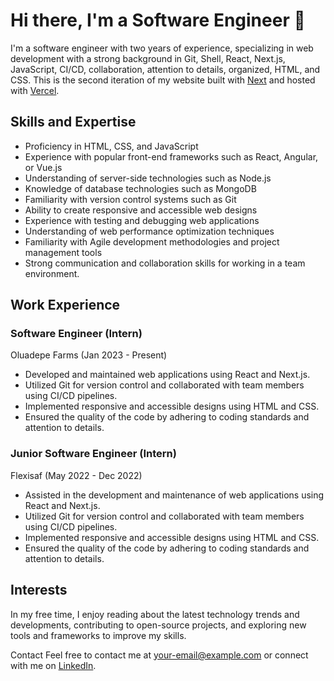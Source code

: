 # Hi there, I'm a Software Engineer 👋

I'm a software engineer with two years of experience, specializing in web development with a strong background in Git, Shell, React, Next.js, JavaScript, CI/CD, collaboration, attention to details, organized, HTML, and CSS. This is the second iteration of my website built with [Next](https://nextjs.org/) and hosted with [Vercel](https://vercel.com/).

## Skills and Expertise

- Proficiency in HTML, CSS, and JavaScript
- Experience with popular front-end frameworks such as React, Angular, or Vue.js
- Understanding of server-side technologies such as Node.js
- Knowledge of database technologies such as MongoDB
- Familiarity with version control systems such as Git
- Ability to create responsive and accessible web designs
- Experience with testing and debugging web applications
- Understanding of web performance optimization techniques
- Familiarity with Agile development methodologies and project management tools
- Strong communication and collaboration skills for working in a team environment.

## Work Experience

### Software Engineer (Intern)

Oluadepe Farms (Jan 2023 - Present)

- Developed and maintained web applications using React and Next.js.
- Utilized Git for version control and collaborated with team members using CI/CD pipelines.
- Implemented responsive and accessible designs using HTML and CSS.
- Ensured the quality of the code by adhering to coding standards and attention to details.

### Junior Software Engineer (Intern)

Flexisaf (May 2022 - Dec 2022)

- Assisted in the development and maintenance of web applications using React and Next.js.
- Utilized Git for version control and collaborated with team members using CI/CD pipelines.
- Implemented responsive and accessible designs using HTML and CSS.
- Ensured the quality of the code by adhering to coding standards and attention to details.

## Interests

In my free time, I enjoy reading about the latest technology trends and developments, contributing to open-source projects, and exploring new tools and frameworks to improve my skills.

Contact
Feel free to contact me at your-email@example.com or connect with me on [LinkedIn](https://www.linkedin.com/in/donaldabua-react/).
